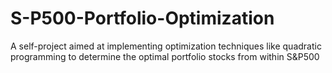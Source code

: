 # S-P500-Portfolio-Optimization
A self-project aimed at implementing optimization techniques like quadratic programming to determine the optimal portfolio stocks from within S&amp;P500
